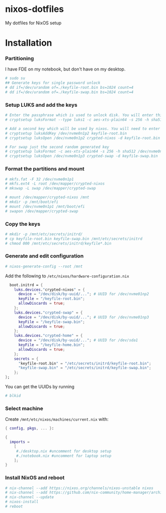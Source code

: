 # nixos-dotfiles
My dotfiles for NixOS setup

# Installation

### Partitioning
I have FDE on my notebook, but don't have on my desktop.
```sh
# sudo su
## Generate keys for single password unlock
# dd if=/dev/urandom of=./keyfile-root.bin bs=1024 count=4
# dd if=/dev/urandom of=./keyfile-swap.bin bs=1024 count=4
```
### Setup LUKS and add the keys

```sh
# Enter the passphrase which is used to unlock disk. You will enter this in grub on every boot
# cryptsetup luksFormat --type luks1 -c aes-xts-plain64 -s 256 -h sha512 /dev/nvme0n1p2

# Add a second key which will be used by nixos. You will need to enter the pasphrase from previous step
# cryptsetup luksAddKey /dev/nvme0n1p2 keyfile-root.bin
# cryptsetup luksOpen /dev/nvme0n1p2 crypted-nixos -d keyfile-root.bin

# For swap just the second random generated key
# cryptsetup luksFormat -c aes-xts-plain64 -s 256 -h sha512 /dev/nvme0n1p3 -d keyfile-swap.bin
# cryptsetup luksOpen /dev/nvme0n1p3 crypted-swap -d keyfile-swap.bin
```

### Format the partitions and mount
```sh
# mkfs.fat -F 32 /dev/nvme0n1p1
# mkfs.ext4 -L root /dev/mapper/crypted-nixos
# mkswap -L swap /dev/mapper/crypted-swap
```

```sh
# mount /dev/mapper/crypted-nixos /mnt
# mkdir -p /mnt/boot/efi
# mount /dev/nvme0n1p1 /mnt/boot/efi
# swapon /dev/mapper/crypted-swap
```

### Copy the keys
```sh
# mkdir -p /mnt/etc/secrets/initrd/
# cp keyfile-root.bin keyfile-swap.bin /mnt/etc/secrets/initrd
# chmod 000 /mnt/etc/secrets/initrd/keyfile*.bin
```

### Generate and edit configuration
```sh
# nixos-generate-config --root /mnt
```
Add the following to `/etc/nixos/hardware-configuration.nix`

```nix
  boot.initrd = {
    luks.devices."crypted-nixos" = {
      device = "/dev/disk/by-uuid/..."; # UUID for /dev/nvme01np2 
      keyFile = "/keyfile-root.bin";
      allowDiscards = true;
    };
    luks.devices."crypted-swap" = {
      device = "/dev/disk/by-uuid/..."; # UUID for /dev/nvme01np3 
      keyFile = "/keyfile-swap.bin";
      allowDiscards = true;
    };
    luks.devices."crypted-home" = {
      device = "/dev/disk/by-uuid/..."; # UUID for /dev/sda1 
      keyFile = "/keyfile-home.bin";
      allowDiscards = true;
    };
    secrets = {
      "keyfile-root.bin" = "/etc/secrets/initrd/keyfile-root.bin";
      "keyfile-swap.bin" = "/etc/secrets/initrd/keyfile-swap.bin";
    };
};
```

You can get the UUIDs by running
```sh
# blkid
```
### Select machine
Create ```/mnt/etc/nixos/machines/current.nix``` with:
```nix
{ config, pkgs, ... }:

{
  imports =
    [ 
	 #./desktop.nix #uncomment for desktop setup
	 #./notebook.nix #uncomment for laptop setup
    ];
}
```
### Install NixOS and reboot
```sh
# nix-channel --add https://nixos.org/channels/nixos-unstable nixos
# nix-channel --add https://github.com/nix-community/home-manager/archive/master.tar.gz home-manager
# nix-channel --update
# nixos-install
# reboot
```
